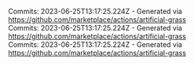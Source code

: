 Commits: 2023-06-25T13:17:25.224Z - Generated via https://github.com/marketplace/actions/artificial-grass
<br>
Commits: 2023-06-25T13:17:25.224Z - Generated via https://github.com/marketplace/actions/artificial-grass
<br>
Commits: 2023-06-25T13:17:25.224Z - Generated via https://github.com/marketplace/actions/artificial-grass
<br>
